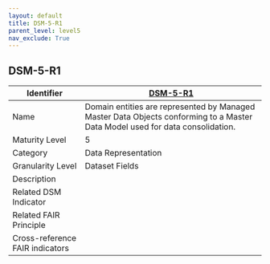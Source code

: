 ```yaml
---
layout: default
title: DSM-5-R1
parent_level: level5
nav_exclude: True
---
```


## DSM-5-R1

| Identifier | [DSM-5-R1](https://github.com/FAIRplus/Data-Maturity/blob/master/docs/_indicators/DSM-5-R1.md) |
| --------- | -----------|
| Name | Domain entities are represented by Managed Master Data Objects conforming to a Master Data Model used for data consolidation. |
| Maturity Level | 5 |
| Category | Data Representation |
| Granularity Level | Dataset Fields |
| Description | |
| Related DSM Indicator | |
| Related FAIR Principle |  |
| Cross-reference FAIR indicators |  |
